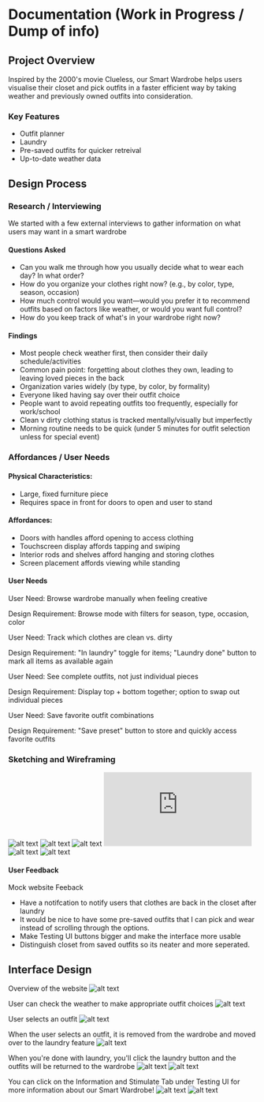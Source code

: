 # Documentation (Work in Progress / Dump of info)

## Project Overview
Inspired by the 2000's movie Clueless, our Smart Wardrobe helps users visualise their closet and pick outfits in a faster efficient way by taking weather and previously owned outfits into consideration. 

### Key Features
- Outfit planner
- Laundry
- Pre-saved outfits for quicker retreival
- Up-to-date weather data

## Design Process

### Research / Interviewing
We started with a few external interviews to gather information on what users may want in a smart wardrobe

#### Questions Asked
- Can you walk me through how you usually decide what to wear each day? In what order?
- How do you organize your clothes right now? (e.g., by color, type, season, occasion)
- How much control would you want—would you prefer it to recommend outfits based on factors like weather, or would you want full control?
- How do you keep track of what's in your wardrobe right now?

#### Findings
- Most people check weather first, then consider their daily schedule/activities
- Common pain point: forgetting about clothes they own, leading to leaving loved pieces in the back
- Organization varies widely (by type, by color, by formality)
- Everyone liked having say over their outfit choice
- People want to avoid repeating outfits too frequently, especially for work/school
- Clean v dirty clothing status is tracked mentally/visually but imperfectly
- Morning routine needs to be quick (under 5 minutes for outfit selection unless for special event)

### Affordances / User Needs
#### Physical Characteristics:
- Large, fixed furniture piece
- Requires space in front for doors to open and user to stand
#### Affordances:
- Doors with handles afford opening to access clothing
- Touchscreen display affords tapping and swiping
- Interior rods and shelves afford hanging and storing clothes
- Screen placement affords viewing while standing


#### User Needs
User Need: Browse wardrobe manually when feeling creative

Design Requirement: Browse mode with filters for season, type, occasion, color


User Need: Track which clothes are clean vs. dirty

Design Requirement: "In laundry" toggle for items; "Laundry done" button to mark all items as available again


User Need: See complete outfits, not just individual pieces

Design Requirement: Display top + bottom together; option to swap out individual pieces


User Need: Save favorite outfit combinations

Design Requirement: "Save preset" button to store and quickly access favorite outfits


### Sketching and Wireframing
![alt text](https://github.com/ikranw/SmartWardrobe/blob/main/sketches/10-sketches-p1.jpg)
![alt text](https://github.com/ikranw/SmartWardrobe/blob/main/sketches/10-sketches-p2.jpg)
![alt text](https://github.com/ikranw/SmartWardrobe/blob/main/sketches/hybrid-sketch.PNG)
![alt text](https://github.com/ikranw/SmartWardrobe/blob/main/sketches/initial-storyboard.pdf)
![alt text](https://github.com/ikranw/SmartWardrobe/blob/main/sketches/simple-interface.png)
![alt text](https://github.com/ikranw/SmartWardrobe/blob/main/sketches/three-designs.PNG)



#### User Feedback

Mock website Feeback
- Have a notifcation to notify users that clothes are back in the closet after laundry
- It would be nice to have some pre-saved outfits that I can pick and wear instead of scrolling through the options. 
- Make Testing UI buttons bigger and make the interface more usable
- Distinguish closet from saved outfits so its neater and more seperated. 

## Interface Design
Overview of the website 
![alt text](https://github.com/ikranw/SmartWardrobe/blob/main/smart-wardrobe/websiteimgs/overview.png)

User can check the weather to make appropriate outfit choices 
![alt text](https://github.com/ikranw/SmartWardrobe/blob/main/smart-wardrobe/websiteimgs/weather.png)

User selects an outfit
![alt text](https://github.com/ikranw/SmartWardrobe/blob/main/smart-wardrobe/websiteimgs/outfit%20selection.png)

When the user selects an outfit, it is removed from the wardrobe and moved over to the laundry feature
![alt text](https://github.com/ikranw/SmartWardrobe/blob/main/smart-wardrobe/websiteimgs/outofwardrobe.png)

When you're done with laundry, you'll click the laundry button and the outfits will be returned to the wardrobe
![alt text](https://github.com/ikranw/SmartWardrobe/blob/main/smart-wardrobe/websiteimgs/laundry.png)
![alt text](https://github.com/ikranw/SmartWardrobe/blob/main/smart-wardrobe/websiteimgs/afterlaundry.png)

You can click on the Information and Stimulate Tab under Testing UI for more information about our Smart Wardrobe!
![alt text](https://github.com/ikranw/SmartWardrobe/blob/main/smart-wardrobe/websiteimgs/stimulate.png)
![alt text](https://github.com/ikranw/SmartWardrobe/blob/main/smart-wardrobe/websiteimgs/testinginfo.png)








